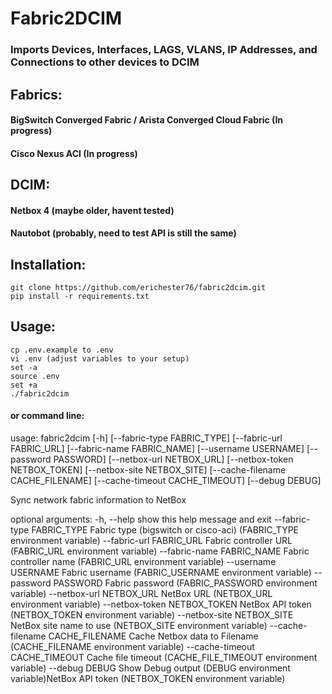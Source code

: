 # **Fabric2DCIM** 
### Imports Devices, Interfaces, LAGS, VLANS, IP Addresses, and Connections to other devices to DCIM

## Fabrics:

#### BigSwitch Converged Fabric / Arista Converged Cloud Fabric (In progress)
#### Cisco Nexus ACI (In progress)

## DCIM:

#### Netbox 4 (maybe older, havent tested)
#### Nautobot (probably, need to test API is still the same)

## Installation:
```
git clone https://github.com/erichester76/fabric2dcim.git
pip install -r requirements.txt
```
## Usage:
```
cp .env.example to .env 
vi .env (adjust variables to your setup)
set -a            
source .env
set +a
./fabric2dcim
```
#### or command line:
usage: fabric2dcim [-h] [--fabric-type FABRIC_TYPE] [--fabric-url FABRIC_URL] [--fabric-name FABRIC_NAME] [--username USERNAME] [--password PASSWORD] [--netbox-url NETBOX_URL] [--netbox-token NETBOX_TOKEN]
                   [--netbox-site NETBOX_SITE] [--cache-filename CACHE_FILENAME] [--cache-timeout CACHE_TIMEOUT] [--debug DEBUG]

Sync network fabric information to NetBox

optional arguments:
  -h, --help            show this help message and exit
  --fabric-type FABRIC_TYPE
                        Fabric type (bigswitch or cisco-aci) (FABRIC_TYPE environment variable)
  --fabric-url FABRIC_URL
                        Fabric controller URL (FABRIC_URL environment variable)
  --fabric-name FABRIC_NAME
                        Fabric controller name (FABRIC_URL environment variable)
  --username USERNAME   Fabric username (FABRIC_USERNAME environment variable)
  --password PASSWORD   Fabric password (FABRIC_PASSWORD environment variable)
  --netbox-url NETBOX_URL
                        NetBox URL (NETBOX_URL environment variable)
  --netbox-token NETBOX_TOKEN
                        NetBox API token (NETBOX_TOKEN environment variable)
  --netbox-site NETBOX_SITE
                        NetBox site name to use (NETBOX_SITE environment variable)
  --cache-filename CACHE_FILENAME
                        Cache Netbox data to Filename (CACHE_FILENAME environment variable)
  --cache-timeout CACHE_TIMEOUT
                        Cache file timeout (CACHE_FILE_TIMEOUT environment variable)
  --debug DEBUG         Show Debug output (DEBUG environment variable)NetBox API token (NETBOX_TOKEN environment variable)

```